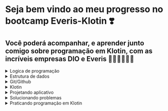 # Seja bem vindo ao meu progresso no bootcamp Everis-Klotin ❣️

## Você poderá acompanhar, e aprender junto comigo sobre programação em Klotin, com as incríveis empresas DIO e Everis 📖📱👩🏻‍💻🔝

<details markdown='1'><summary>Logica de programação</summary>

-  Algoritmo.
- Fluxograma.
-  Variável.
- Constante.
-  Desvio condicional e de repetição.

</details>


<details markdown='1'><summary>Estrutura de dados</summary>

- Array/vetor e matriz.
-  Listas.
- Pilhas.
- Filas.
- Tabela Hashing.
- Grafo.
- Arvore.

</details>

<details markdown='1'><summary>Git/Github</summary>

- Dicas.
- Comandos do git/github.

</details>

<details markdown='1'><summary>Klotin</summary>
- 

</details>

<details markdown='1'><summary>Projetando aplicativo</summary>
- 

</details>

<details markdown='1'><summary>Solucionando problemas</summary>
- 

</details>

<details markdown='1'><summary>Praticando programação em Klotin</summary>
- 

</details>



